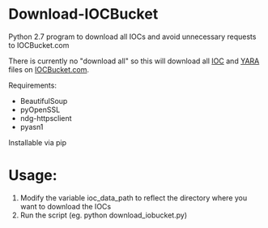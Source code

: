 # Download-IOCBucket
Python 2.7 program to download all IOCs and avoid unnecessary requests to IOCBucket.com

There is currently no "download all" so this will download all [IOC](http://openioc.org/) and [YARA](http://plusvic.github.io/yara/) files on [IOCBucket.com](https://www.iocbucket.com/).

Requirements:

- BeautifulSoup
- pyOpenSSL
- ndg-httpsclient 
- pyasn1

Installable via pip

# Usage:

1) Modify the variable ioc_data_path to reflect the directory where you want to download the IOCs
2) Run the script (eg. python download_iobucket.py)
